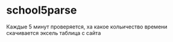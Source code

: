 # school5parse
Каждые 5 минут проверяется, ха какое кольичество времени скачивается эксель таблица с сайта
